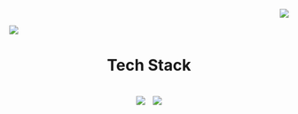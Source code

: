 <p align = "right"><img src="https://capsule-render.vercel.app/api?type=slice&color=gradient&height=300&section=header&text=Taewoong Moon&fontSize=70&fontAlignY=60" /></p>
<img src = "https://www.hotelappz.com/wp-content/uploads/2019/01/Hotel-Tech-Stack-Integration-400x294.png" / >
<h1 align = "center">Tech Stack </div>
<p align = "center">
<img src="https://img.shields.io/badge/JavaScript-F7DF1E?style=plastic&logo=JavaScript&logoColor=white"/>&nbsp;
<img src="https://img.shields.io/badge/Python-3776AB?style=plastic&logo=Python&logoColor=white"/>
</p>


